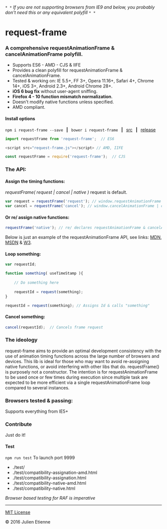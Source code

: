  `* *` _If you are not supporting browsers from IE9 and below, you probably don't need this or any equivalent polyfill_ `* *`

# request-frame 

### A comprehensive requestAnimationFrame & cancelAnimationFrame polyfill.

- Supports ES6 - AMD - CJS & IIFE 
- Provides a clean polyfill for requestAnimationFrame & cancelAnimationFrame.
- Tested & working on: IE 5.5+, FF 3+, Opera 11.16+, Safari 4+, Chrome 14+, iOS 3+, Android 2.3+, Android Chrome 28+.  
- **iOS 6 bug fix** without user-agent sniffing.
- **Firefox 4 - 10 function mismatch normalization**.
- Doesn't modify native functions unless specified.
- AMD compliant.

#### Install options

`npm i request-frame --save` **&nbsp;&nbsp;|&nbsp;&nbsp;** `bower i request-frame` **&nbsp;&nbsp;|&nbsp;&nbsp;** [src](https://github.com/julienetie/request-frame/tree/master/dist) **&nbsp;&nbsp;|&nbsp;&nbsp;** [release](https://github.com/julienetie/request-frame/releases)


```javascript
import requestFrame from 'request-frame';  // ES6
```

```javascript
<script src="request-frame.js"></script> // AMD, IIFE
```

```javascript
const requestFrame = require('request-frame');  // CJS
```


### The API:
#### Assign the timing functions:
*requestFrame( request | cancel | native )*  request is default. 
```javascript
var request = requestFrame('request'); // window.requestAnimationFrame | setTimeout
var cancel = requestFrame('cancel'); // window.cancelAnimationFrame | cancelTimeout
```
#### Or re/ assign native functions:
```javascript
requestFrame('native'); // re/ declares requestAnimationFrame & cancelAnimationFrame
```
Below is just an example of the requestAnimationFrame API, see links: [MDN](https://developer.mozilla.org/en-US/docs/Web/API/window/requestAnimationFrame), [MSDN](https://msdn.microsoft.com/en-us/library/windows/apps/hh453388.aspx) & [W3](http://www.w3.org/TR/2011/WD-html5-20110525/timers.html). 

#### Loop something:
```javascript
var requestId;

function something( useTimeStamp ){
    
    // Do something here
    
    requestId = request(something); 
}

requestId = request(something); // Assigns Id & calls "something"
```

#### Cancel something:

```javascript
cancel(requestId);  // Cancels frame request 
```

### The ideology
request-frame aims to provide an optimal development consistency with the use of animation timing functions across the large number of browsers and devices. This lib is ideal for those who may want to avoid re-assigning native functions, or avoid interfering with other libs that do. requestFrame() is purposely not a constructor. The intention is for requestAnimationFrame to be used once or few times during execution since multiple task are expected to be more efficient via a single requestAnimationFrame loop compared to several instances.

### Browsers tested & passing:

Supports everything from IE5+
    

### Contribute
Just do it!

#### Test 
`npm run test` 
To launch port 9999 

- ./test/
- ./test/compatibility-assignation-amd.html   
- ./test/compatibility-assignation.html 
- ./test/compatibility-native-amd.html 
- ./test/compatibility-native.html 

_Browser based testing for RAF is imperative_

--- 

[MIT License](https://github.com/julienetie/request-frame/blob/master/LICENSE) 

&#169; 2016 Julien Etienne 
